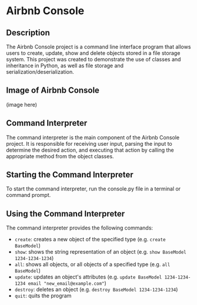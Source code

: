 # Airbnb Console

## Description
The Airbnb Console project is a command line interface program that allows users to create, update, show and delete objects stored in a file storage system. This project was created to demonstrate the use of classes and inheritance in Python, as well as file storage and serialization/deserialization.

## Image of Airbnb Console
(image here)

## Command Interpreter
The command interpreter is the main component of the Airbnb Console project. It is responsible for receiving user input, parsing the input to determine the desired action, and executing that action by calling the appropriate method from the object classes.

## Starting the Command Interpreter
To start the command interpreter, run the console.py file in a terminal or command prompt.

## Using the Command Interpreter
The command interpreter provides the following commands:

- `create`: creates a new object of the specified type (e.g. `create BaseModel`)
- `show`: shows the string representation of an object (e.g. `show BaseModel 1234-1234-1234`)
- `all`: shows all objects, or all objects of a specified type (e.g. `all BaseModel`)
- `update`: updates an object's attributes (e.g. `update BaseModel 1234-1234-1234 email "new_email@example.com"`)
- `destroy`: deletes an object (e.g. `destroy BaseModel 1234-1234-1234`)
- `quit`: quits the program
